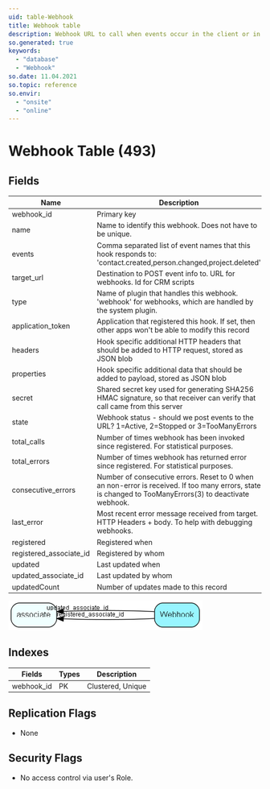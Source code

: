 ```yaml
---
uid: table-Webhook
title: Webhook table
description: Webhook URL to call when events occur in the client or in NetServer. Also tracks call+error statistics.
so.generated: true
keywords:
  - "database"
  - "Webhook"
so.date: 11.04.2021
so.topic: reference
so.envir:
  - "onsite"
  - "online"
---
```


# Webhook Table (493)

## Fields

| Name | Description | Type | Null |
|------|-------------|------|:----:|
|webhook\_id|Primary key|PK| |
|name|Name to identify this webhook. Does not have to be unique.|String(400)| |
|events|Comma separated list of event names that this hook responds to: &apos;contact.created,person.changed,project.deleted&apos;|String(4000)| |
|target\_url|Destination to POST event info to. URL for webhooks. Id for CRM scripts|String(4000)| |
|type|Name of plugin that handles this webhook. &apos;webhook&apos; for webhooks, which are handled by the system plugin.|String(100)| |
|application\_token|Application that registered this hook. If set, then other apps won&apos;t be able to modify this record|String(200)|&#x25CF;|
|headers|Hook specific additional HTTP headers that should be added to HTTP request, stored as JSON blob|Clob|&#x25CF;|
|properties|Hook specific additional data that should be added to payload, stored as JSON blob|Clob|&#x25CF;|
|secret|Shared secret key used for generating SHA256 HMAC signature, so that receiver can verify that call came from this server|String(400)|&#x25CF;|
|state|Webhook status - should we post events to the URL? 1=Active, 2=Stopped or 3=TooManyErrors|Enum [WebhookState](enums/webhookstate.md)| |
|total\_calls|Number of times webhook has been invoked since registered. For statistical purposes.|Int| |
|total\_errors|Number of times webhook has returned error since registered. For statistical purposes.|Int| |
|consecutive\_errors|Number of consecutive errors. Reset to 0 when an non-error is received. If too many errors, state is changed to TooManyErrors(3) to deactivate webhook.|Int| |
|last\_error|Most recent error message received from target. HTTP Headers + body. To help with debugging webhooks.|String(4000)|&#x25CF;|
|registered|Registered when|UtcDateTime| |
|registered\_associate\_id|Registered by whom|FK [associate](associate.md)| |
|updated|Last updated when|UtcDateTime| |
|updated\_associate\_id|Last updated by whom|FK [associate](associate.md)| |
|updatedCount|Number of updates made to this record|UShort| |


![Webhook table relationship diagram](./media/Webhook.png)

## Indexes

| Fields | Types | Description |
|--------|-------|-------------|
|webhook\_id |PK |Clustered, Unique |

## Replication Flags

* None

## Security Flags

* No access control via user's Role.

